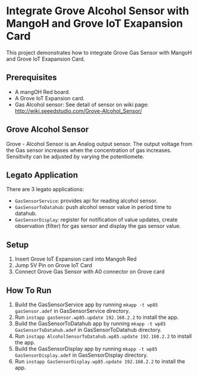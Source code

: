 # Integrate Grove Alcohol Sensor with MangoH and Grove IoT Exapansion Card

This project demonstrates how to integrate Grove Gas Sensor with MangoH and Grove IoT Exapansion Card.


## Prerequisites

* A mangOH Red board.
* A Grove IoT Expansion card.
* Gas Alcohol sensor: See detail of sensor on wiki page: http://wiki.seeedstudio.com/Grove-Alcohol_Sensor/ 

Grove Alcohol Sensor
------------------
Grove - Alcohol Sensor is an Analog output sensor. The output voltage from the Gas sensor increases when the concentration of gas increases. Sensitivity can be adjusted by varying the potentiomete.


Legato Application
------------------
There are 3 legato applications:
* ```GasSensorService```: provides api for reading alcohol sensor.
* ```GasSensorToDatahub```: push alcohol sensor value in period time to datahub.
* ```GasSensorDisplay```: register for notification of value updates, create observation (filter) for gas sensor and display the gas sensor value.



## Setup
1. Insert Grove IoT Expansion card into Mangoh Red
1. Jump 5V Pin on Grove IoT Card
1. Connect Grove Gas Sensor with A0 connector on Grove card



## How To Run

1. Build the GasSensorService app by running ```mkapp -t wp85 gasSensor.adef``` in GasSensorService directory.
1. Run ```instapp gasSensor.wp85.update 192.168.2.2``` to install the app.
1. Build the GasSensorToDatahub app by running ```mkapp -t wp85 GasSensorToDatahub.adef``` in GasSensorToDatahub directory.
1. Run ```instapp AlcoholSensorToDatahub.wp85.update 192.168.2.2``` to install the app.
1. Build the GasSensorDisplay app by running ```mkapp -t wp85 GasSensorDisplay.adef``` in GasSensorDisplay directory.
1. Run ```instapp GasSensorDisplay.wp85.update 192.168.2.2``` to install the app.
